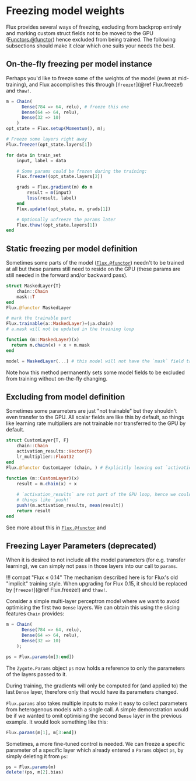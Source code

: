 # Freezing model weights
Flux provides several ways of freezing, excluding from backprop entirely and
marking custom struct fields not to be moved to the GPU
([Functors.@functor](@ref)) hence excluded from being trained. The following
subsections should make it clear which one suits your needs the best.

## On-the-fly freezing per model instance
Perhaps you'd like to freeze some of the weights of the model (even at
mid-training), and Flux accomplishes this through [`freeze!`](@ref Flux.freeze!) and `thaw!`.

```julia
m = Chain(
      Dense(784 => 64, relu), # freeze this one
      Dense(64 => 64, relu),
      Dense(32 => 10)
    )
opt_state = Flux.setup(Momentum(), m);

# Freeze some layers right away
Flux.freeze!(opt_state.layers[1])

for data in train_set
    input, label = data

    # Some params could be frozen during the training:
    Flux.freeze!(opt_state.layers[2])

    grads = Flux.gradient(m) do m
        result = m(input)
        loss(result, label)
    end
    Flux.update!(opt_state, m, grads[1])

    # Optionally unfreeze the params later
    Flux.thaw!(opt_state.layers[1])
end
```

## Static freezing per model definition
Sometimes some parts of the model ([`Flux.@functor`](@ref)) needn't to be trained at all but these params
still need to reside on the GPU (these params are still needed in the forward
and/or backward pass).
```julia
struct MaskedLayer{T}
    chain::Chain
    mask::T
end
Flux.@functor MaskedLayer

# mark the trainable part
Flux.trainable(a::MaskedLayer)=(;a.chain)
# a.mask will not be updated in the training loop

function (m::MaskedLayer)(x)
  return m.chain(x) + x + m.mask
end

model = MaskedLayer(...) # this model will not have the `mask` field trained
```
Note how this method permanently sets some model fields to be excluded from
training without on-the-fly changing.

## Excluding from model definition
Sometimes some parameters are just "not trainable" but they shouldn't even
transfer to the GPU. All scalar fields are like this by default, so things like
learning rate multipliers are not trainable nor transferred to the GPU by
default.
```julia
struct CustomLayer{T, F}
    chain::Chain
    activation_results::Vector{F}
    lr_multiplier::Float32
end
Flux.@functor CustomLayer (chain, ) # Explicitly leaving out `activation_results`

function (m::CustomLayer)(x)
    result = m.chain(x) + x
    
    # `activation_results` are not part of the GPU loop, hence we could do
    # things like `push!`
    push!(m.activation_results, mean(result))
    return result
end
```
See more about this in [`Flux.@functor`](@ref) and 


## Freezing Layer Parameters (deprecated)

When it is desired to not include all the model parameters (for e.g. transfer learning), we can simply not pass in those layers into our call to `params`.

!!! compat "Flux ≤ 0.14"
    The mechanism described here is for Flux's old "implicit" training style.
    When upgrading for Flux 0.15, it should be replaced by [`freeze!`](@ref Flux.freeze!) and `thaw!`.

Consider a simple multi-layer perceptron model where we want to avoid optimising the first two `Dense` layers. We can obtain
this using the slicing features `Chain` provides:

```julia
m = Chain(
      Dense(784 => 64, relu),
      Dense(64 => 64, relu),
      Dense(32 => 10)
    );

ps = Flux.params(m[3:end])
```

The `Zygote.Params` object `ps` now holds a reference to only the parameters of the layers passed to it.

During training, the gradients will only be computed for (and applied to) the last `Dense` layer, therefore only that would have its parameters changed.

`Flux.params` also takes multiple inputs to make it easy to collect parameters from heterogenous models with a single call. A simple demonstration would be if we wanted to omit optimising the second `Dense` layer in the previous example. It would look something like this:

```julia
Flux.params(m[1], m[3:end])
```

Sometimes, a more fine-tuned control is needed.
We can freeze a specific parameter of a specific layer which already entered a `Params` object `ps`,
by simply deleting it from `ps`:

```julia
ps = Flux.params(m)
delete!(ps, m[2].bias) 
```

